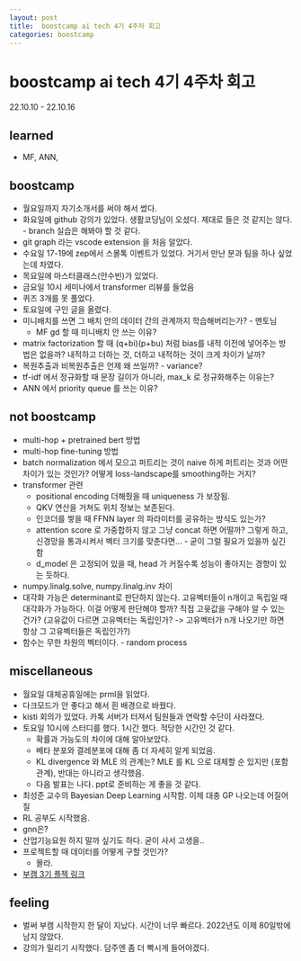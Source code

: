 ```yaml
---
layout: post
title:  boostcamp ai tech 4기 4주차 회고
categories: boostcamp
---
```


# boostcamp ai tech 4기 4주차 회고
22.10.10 - 22.10.16
## learned
- MF, ANN, 

## boostcamp
- 월요일까지 자기소개서를 써야 해서 썼다.
- 화요일에 github 강의가 있었다. 생활코딩님이 오셨다. 제대로 들은 것 같지는 않다. - branch 실습은 해봐야 할 것 같다.
- git graph 라는 vscode extension 을 처음 알았다.
- 수요일 17-19에 zep에서 스몰톡 이벤트가 있었다. 거기서 만난 분과 팀을 하나 싶었는데 차였다.
- 목요일에 마스터클래스(안수빈)가 있었다. 
- 금요일 10시 세미나에서 transformer 리뷰를 들었음
- 퀴즈 3개를 못 풀었다.
- 토요일에 구인 글을 올렸다.
- 미니배치를 쓰면 그 배치 안의 데이터 간의 관계까지 학습해버리는가? - 멘토님
  - MF gd 할 때 미니배치 안 쓰는 이유?
- matrix factorization 할 때 (q+bi)(p+bu) 처럼 bias를 내적 이전에 넣어주는 방법은 없을까? 내적하고 더하는 것, 더하고 내적하는 것이 크게 차이가 날까?
- 복원추출과 비복원추출은 언제 왜 쓰일까? - variance?
- tf-idf 에서 정규화할 때 문장 길이가 아니라, max_k 로 정규화해주는 이유는?
- ANN 에서 priority queue 를 쓰는 이유?

## not boostcamp
- multi-hop + pretrained bert 방법
- multi-hop fine-tuning 방법
- batch normalization 에서 모으고 퍼트리는 것이 naive 하게 퍼트리는 것과 어떤 차이가 있는 것인가? 어떻게 loss-landscape를 smoothing하는 거지?
- transformer 관련
    - positional encoding 더해줬을 때 uniqueness 가 보장됨.
    - QKV 연산을 거쳐도 위치 정보는 보존된다.
    - 인코더를 쌓을 때 FFNN layer 의 파라미터를 공유하는 방식도 있는가?
    - attention score 로 가중합하지 않고 그냥 concat 하면 어떨까? 그렇게 하고, 신경망을 통과시켜서 벡터 크기를 맞춘다면... - 굳이 그럴 필요가 있을까 싶긴 함
    - d_model 은 고정되어 있을 때, head 가 커질수록 성능이 좋아지는 경향이 있는 듯하다.
- numpy.linalg.solve, numpy.linalg.inv 차이
- 대각화 가능은 determinant로 판단하지 않는다. 고유벡터들이 n개이고 독립일 때 대각화가 가능하다. 이걸 어떻게 판단해야 할까? 직접 고윳값을 구해야 알 수 있는 건가? (고유값이 다르면 고유벡터는 독립인가? -> 고유벡터가 n개 나오기만 하면 항상 그 고유벡터들은 독립인가?)
- 함수는 무한 차원의 벡터이다. - random process

## miscellaneous
- 월요일 대체공휴일에는 prml을 읽었다.
- 다크모드가 안 좋다고 해서 흰 배경으로 바꿨다.
- kisti 회의가 있었다. 카톡 서버가 터져서 팀원들과 연락할 수단이 사라졌다.
- 토요일 10시에 스터디를 했다. 1시간 했다. 적당한 시간인 것 같다.
  - 확률과 가능도의 차이에 대해 알아보았다.
  - 베타 분포와 결레분포에 대해 좀 더 자세히 알게 되었음.
  - KL divergence 와 MLE 의 관계는? MLE 를 KL 으로 대체할 순 있지만 (포함 관계), 반대는 아니라고 생각했음.
  - 다음 발표는 나다. ppt로 준비하는 게 좋을 것 같다.
- 최성준 교수의 Bayesian Deep Learning 시작함. 이제 대충 GP 나오는데 어질어질
- RL 공부도 시작했음.
- gnn은?
- 산업기능요원 하지 말까 싶기도 하다. 굳이 사서 고생을..
- 프로젝트할 때 데이터를 어떻게 구할 것인가?
  - 몰라.
- [부캠 3기 플젝 링크](https://github.com/boostcampaitech3)

## feeling
- 벌써 부캠 시작한지 한 달이 지났다. 시간이 너무 빠르다. 2022년도 이제 80일밖에 남지 않았다.
- 강의가 밀리기 시작했다. 담주엔 좀 더 빡시게 들어야겠다.